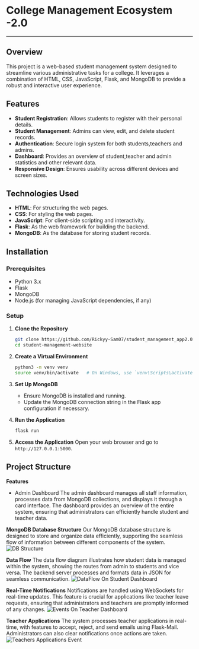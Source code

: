 # College Management Ecosystem -2.0
-----------------------------------
## Overview 
This project is a web-based student management system designed to streamline various administrative tasks for a college. It leverages a combination of HTML, CSS, JavaScript, Flask, and MongoDB to provide a robust and interactive user experience.

## Features
- **Student Registration**: Allows students to register with their personal details.
- **Student Management**: Admins can view, edit, and delete student records.
- **Authentication**: Secure login system for both students,teachers and admins.
- **Dashboard**: Provides an overview of student,teacher and admin statistics and other relevant data.
- **Responsive Design**: Ensures usability across different devices and screen sizes.

## Technologies Used
- **HTML**: For structuring the web pages.
- **CSS**: For styling the web pages.
- **JavaScript**: For client-side scripting and interactivity.
- **Flask**: As the web framework for building the backend.
- **MongoDB**: As the database for storing student records.

## Installation

### Prerequisites
- Python 3.x
- Flask
- MongoDB
- Node.js (for managing JavaScript dependencies, if any)

### Setup

1. **Clone the Repository**
    ```bash
    git clone https://github.com/Rickyy-Sam07/student_management_app2.0.git
    cd student-management-website
    ```

2. **Create a Virtual Environment**
    ```bash
    python3 -m venv venv
    source venv/bin/activate   # On Windows, use `venv\Scripts\activate`
    ```

3. **Set Up MongoDB**
    - Ensure MongoDB is installed and running.
    - Update the MongoDB connection string in the Flask app configuration if necessary.

4. **Run the Application**
    ```bash
    flask run
    ```
5. **Access the Application**
    Open your web browser and go to `http://127.0.0.1:5000`.

## Project Structure
**Features**
- Admin Dashboard
The admin dashboard manages all staff information, processes data from MongoDB collections, and displays it through a card interface. The dashboard provides an overview of the entire system, ensuring that administrators can efficiently handle student and teacher data.


**MongoDB Database Structure**
Our MongoDB database structure is designed to store and organize data efficiently, supporting the seamless flow of information between different components of the system.
![DB Structure](https://github.com/Rudrajiii/College-Management-Protocol/blob/main/assets/data_models.png?raw=true)

**Data Flow**
The data flow diagram illustrates how student data is managed within the system, showing the routes from admin to students and vice versa. The backend server processes and formats data in JSON for seamless communication.
![DataFlow On Student Dashboard](https://github.com/Rudrajiii/College-Management-Protocol/blob/main/assets/dataflow_on_student_db.png?raw=true)

**Real-Time Notifications**
Notifications are handled using WebSockets for real-time updates. This feature is crucial for applications like teacher leave requests, ensuring that administrators and teachers are promptly informed of any changes.
![Events On Teacher Dashboard](https://github.com/Rudrajiii/College-Management-Protocol/blob/main/assets/events_on_teacher_dsb.png?raw=true)

**Teacher Applications**
The system processes teacher applications in real-time, with features to accept, reject, and send emails using Flask-Mail. Administrators can also clear notifications once actions are taken.
![Teachers Applications Event](https://github.com/Rudrajiii/College-Management-Protocol/blob/main/assets/application_history_strc.png?raw=true)
